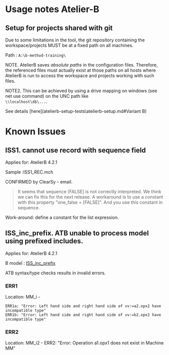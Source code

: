 
Usage notes Atelier-B
=====================


Setup for projects shared with git
---------------------------------

Due to some limitations in the tool, the git repository containing the workspace/projects MUST be at a fixed path on
all machines.

Path : `A:\b-method-training\`

NOTE. AtelierB saves *absolute paths* in the configuration files. Therefore, the referenced files must actually exist at those paths
on all hosts where AtelierB is run to access the workspace and projects working with such files.

NOTE2. This can be achieved by using a drive mapping on windows (see net use command) on the UNC path like  
`\\localhost\d$\...`.


See details [here](atelierb-setup-tests\atelierb-setup.md#Variant B)


Known Issues
============

## ISS1. cannot use record with sequence field

Applies for: AtelierB  4.2.1

Sample :ISS1_REC.mch

CONFIRMED by ClearSy - email.
>It seems that sequence [FALSE] is not correctly interpreted. We think we can fix this for the next release.
>A workaround is to use a constant with this property "one_false = [FALSE]". And you use this constant in sequence.

Work-around: define a constant for the list expression.

## ISS_inc_prefix. ATB unable to process model using prefixed includes.

Applies for: AtelierB 4.2.1

B model : [ISS_inc_prefix](./ISS_inc_prefix)

ATB syntax/type checks results in invalid errors.

### ERR1

Location: MM_i - 

    ERR1a: "Error: Left hand side and right hand side of vv:=a2.opx2 have incompatible type"
    ERR1b: "Error: Left hand side and right hand side of vv:=b2.opx2 have incompatible type"

### ERR2

Location: MM_i2 - 
ERR2: "Error: Operation a1.opx1 does not exist in Machine MM"

